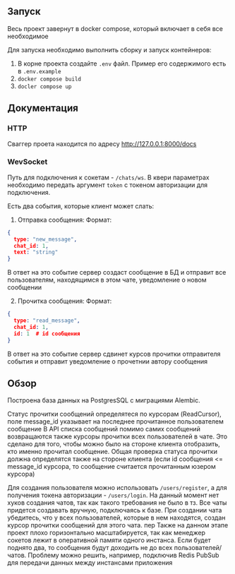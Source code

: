 ## Запуск
Весь проект завернут в docker compose, который включает в себя все необходимое

Для запуска необходимо выполнить сборку и запуск контейнеров:

1. В корне проекта создайте `.env` файл. Пример его содержимого есть в `.env.example`
2. `docker compose build`
3. `docler compose up`


## Документация
### HTTP
Сваггер проета находится по адресу http://127.0.0.1:8000/docs

### WevSocket
Путь для подключения к сокетам - `/chats/ws`. В квери параметрах необходимо передать аргумент `token` с токеном авторизации для подключения.

Есть два события, которые клиент может слать:

1. Отправка сообщения:
   Формат:
  ```JSON
  {
    type: "new_message",
    chat_id: 1,
    text: "string"
  }
  ```
В ответ на это событие сервер создаст сообщение в БД и отправит все пользователям, находящимся в этом чате, уведомление о новом сообщении

2. Прочитка сообщения:
   Формат:
  ```JSON
  {
    type: "read_message",
    chat_id: 1,
    id: 1  # id сообщения
  }
  ```
В ответ на это событие сервер сдвинет курсов прочитки отправителя события и отправит уведомление о прочетнии автору сообщения


## Обзор
Построена база данных на PostgresSQL с миграциями Alembic.

Статус прочитки сообщений определятеся по курсорам (ReadCursor), поле message_id указывает на последнее прочитанное пользователем сообщение
В API списка сообщений помимо самих сообщений возвращаются также курсоры прочитки всех пользователей в чате. Это сделано для того, чтобы можно было на стороне клиента отобразить, кто именно прочитал сообщение. Общая проверка статуса прочитки должна определятся также на стороне клиента (если id сообщения <= message_id курсора, то сообщение считается прочитанным юзером курсора)

Для создания пользователя можно использовать `/users/register`, а для получения токена авторизации - `/users/login`. 
На данный момент нет хуков создания чатов, так как такого требования не было в тз. Все чаты придется создавать вручную, подключаясь к базе. При создании чата убедитесь, что у всех пользователей, которые в нем находятся, создан курсор прочитки сообщений для этого чата.
пер
Также на данном этапе проект плохо горизонтально масштабируется, так как менеджер сокетов лежит в оперативной памяти одного инстанса. Если будет поднято два, то сообщения будут доходить не до всех пользователей/чатов. Проблему можно решить, например, подключив Redis PubSub для передачи данных между инстансами приложения
